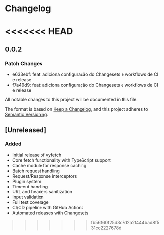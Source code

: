 # Changelog
<<<<<<< HEAD
=======

## 0.0.2

### Patch Changes

- e633ebf: feat: adiciona configuração do Changesets e workflows de CI e release
- f7a49d9: feat: adiciona configuração do Changesets e workflows de CI e release

All notable changes to this project will be documented in this file.

The format is based on [Keep a Changelog](https://keepachangelog.com/en/1.0.0/),
and this project adheres to [Semantic Versioning](https://semver.org/spec/v2.0.0.html).

## [Unreleased]

### Added

- Initial release of vyfetch
- Core fetch functionality with TypeScript support
- Cache module for response caching
- Batch request handling
- Request/Response interceptors
- Plugin system
- Timeout handling
- URL and headers sanitization
- Input validation
- Full test coverage
- CI/CD pipeline with GitHub Actions
- Automated releases with Changesets
>>>>>>> fb56f60f25d3c7d2a2f444bad8f531cc2227678d
